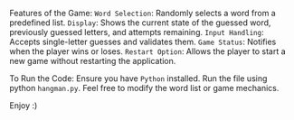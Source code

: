 Features of the Game:
`Word Selection`: Randomly selects a word from a predefined list.
`Display`: Shows the current state of the guessed word, previously guessed letters, and attempts remaining.
`Input Handling`: Accepts single-letter guesses and validates them.
`Game Status`: Notifies when the player wins or loses.
`Restart Option`: Allows the player to start a new game without restarting the application.

To Run the Code:
Ensure you have `Python` installed.
Run the file using python `hangman.py`.
Feel free to modify the word list or game mechanics.

Enjoy :)
